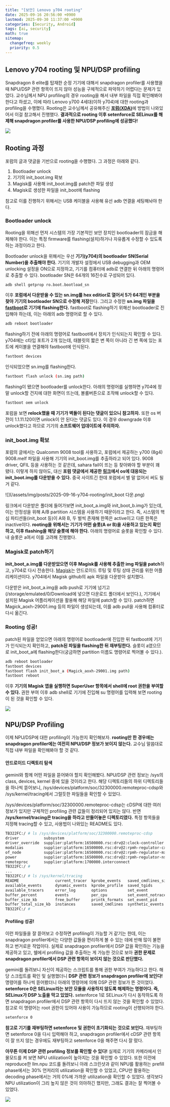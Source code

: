 ```yaml
---
title: "[보안] Lenovo y704 rooting"
date: 2025-09-16 20:56:00 +0900
lastmod: 2025-09-30 11:37:00 +0900
categories: [Security, Android]
tags: [ai, security]
math: true
sitemap:
  changefreq: weekly
  priority: 0.5
---
```


## Lenovo y704 rooting 및 NPU/DSP profiling

Snapdragon 8 elite를 탑재한 순정 기기에 대해서 snapdragon profiler를 사용했을 때 NPU/DSP 관련 항목이 뜨지 않아 성능을 구체적으로 파악하기 어렵다는 문제가 있었다. 교수님께서 NPU profiling의 경우 rooting을 해서 내부 파일을 직접 확인해봐야 한다고 하셨고, 이에 따라 Lenovo y700 4세대(이하 y704)에 대한 rooting과 profiling을 수행했다. Rooting은 교수님께서 공유해주신 [**포럼(XDA)**](https://xdaforums.com/t/lenovo-legion-y700-4th-generation-tb322fc-8g4-unlock-bootloader.4743906/)에 방법이 나와있어서 이걸 참고해서 진행했다. **결과적으로 rooting 이후 setenforce로 SELinux를 해제해 snapdragon profiler를 사용한 NPU/DSP profiling에 성공했다!** 

![](/assets/img/posts/2025-09-16-y704-rooting/dsp.png)

## Rooting 과정

포럼의 글과 댓글을 기반으로 rooting을 수행했다. 그 과정은 아래와 같다.

1. Bootloader unlock
2. 기기의 init_boot.img 확보
3. Magisk를 사용해 init_boot.img를 patch한 파일 생성
4. Magisk로 생성한 파일을 init_boot에 flashing

참고로 이를 진행하기 위해서는 USB 케이블을 사용해 유선 adb 연결을 세팅해놔야 한다.

### Bootloader unlock

Rooting을 위해선 먼저 시스템의 가장 기본적인 보안 장치인 bootloader의 잠금을 해제해야 한다. 이는 특정 firmware를 flashing(설치)하거나 자유롭게 수정할 수 있도록 하는 과정이라고 한다.

Bootloader unlock을 위해서는 우선 **기기(y704)의 bootloader SN(Serial Number)을 추출해야 한다.** 기기의 개발자 설정에서 USB debugging과 OEM unlocking 설정을 ON으로 지정하고, 기기를 컴퓨터에 adb로 연결한 뒤 아래의 명령어로 추출할 수 있다. bootloader SN은 64개의 16진수로 구성되어 있다.

```bash
adb shell getprop ro.boot.bootload_sn
```

이후 **포럼에서 다운받을 수 있는 sn.img를 hex editior로 열어서 5가 64개인 부분을 찾아 기기의 bootloader SN으로 수정해 저장**한다. 그리고 수정한 **sn.img 파일을 [fastboot](https://coding-by-head.tistory.com/entry/adb-fastboot)로 기기에 flashing한다.** fastboot로 flashing하기 위해선 bootloader로 진입해야 하는데, 이는 아래의 adb 명령어로 할 수 있다.

```bash
adb reboot bootloader
```

flashing하기 전에 아래의 명령어로 fastboot에서 장치가 인식되는지 확인할 수 있다. y704에는 c타입 포트가 2개 있는데, 태블릿의 짧은 변 쪽이 아니라 긴 변 쪽에 있는 포트에 케이블을 연결해야 fastboot에 인식된다.

```bash
fastboot devices
```

인식되었으면 sn.img를 flashing한다.

```bash
fastboot flash unlock (sn.img path)
```

flashing이 됐으면 bootloader를 unlock한다. 아래의 명령어를 실행하면 y704에 정말 unlock할 건지에 대한 화면이 뜨는데, 볼륨버튼으로 조작해 unlock할 수 있다.

```bash
fastboot oem unlock
```

포럼을 보면 **relock했을 때 기기가 벽돌이 된다는 댓글이 있으니 참고하자.** 또한 os 버전이 1.1.11.120이면 unlock이 안 된다는 댓글도 있다. 이 경우 downgrade 이후 unlock했다고 하므로 기기의 **소프트웨어 업데이트에 주의하자.**

### init_boot.img 확보

포럼의 글에서는 Qualcomm 9008 tool를 사용하고, 포럼에서 제공하는 y700 (8g4) 9008.melf 파일을 사용해 기기의 init_boot.img를 추출하라고 되어 있다. 9008 driver, QFIL 등을 사용하는 것 같은데, sahara fail이 뜨는 등 찾아봐야 할 부분이 꽤 됐다. 이렇게 하지 않아도, 대신 **포럼 댓글에서 제공한 [링크](https://www.123865.com/s/ArPqVv-9pGsh)에서 os에 대응되는 init_boot.img를 다운받을 수 있다.** 중국 사이트긴 한데 포럼에서 별 말 없어서 써도 될 거 같다.

![](/assets/img/posts/2025-09-16-y704-rooting/init_boot 다운.png)

링크에서 다운받은 폴더에 들어가보면 init_boot_a.img와 init_boot_b.img가 있는데, 이는 안정성을 위해 A/B partition 시스템을 사용하기 때문이라고 한다. 즉, 시스템의 핵심 파티션들(init_boot 등)이 A와 B, 두 벌씩 존재해 한쪽은 active이고 다른 한쪽은 inactive이다. **rooting을 위해서는 기기가 어떤 슬롯(A or B)을 사용하고 있는지 확인하고, 이후 flashing을 해당 슬롯에 해야 한다.** 아래의 명령어로 슬롯을 확인할 수 있다. 내 슬롯은 a여서 이를 고려해 진행했다.

### Magisk로 patch하기

**init_boot_a.img를 다운받았으면 이후 Magisk를 사용해 추출한 img 파일을 patch**하고, y704로 다시 전송한다. [Magisk](https://github.com/topjohnwu/Magisk)는 안드로이드 루팅 및 루팅 상태 관리를 위한 어플리케이션이다. y704에서 Magisk github의 apk 파일을 다운받아 설치했다. 

다운받은 init_boot_a.img을 adb push로 기기에 넘기고(/storage/emulated/0/Download에 넣으면 다운로드 폴더에서 보인다.), 기기에서 설치된 Magisk 어플리케이션을 활용해 해당 파일에 patch할 수 있다. patch하면 Magick_aoxh-29001.img 등의 파일이 생성되는데, 이를 adb pull을 사용해 컴퓨터로 다시 옮긴다.

### Rooting 성공!

patch된 파일을 얻었으면 아래의 명령어로 bootloader에 진입한 뒤 fastboot에 기기가 인식되는지 확인하고, **patch된 파일을 flashing한 뒤 재부팅한다.** 슬롯이 a였으므로 init_boot_a에 flashing한다(궁금하면 partition 이름도 명령어로 찍어볼 수 있다.).

```bash
adb reboot bootloader
fastboot devices
fastboot flash init_boot_a (Magick_aoxh-29001.img path)
fastboot reboot
```

이후 **기기의 Magisk 앱을 실행하면 SuperUser 항목에서 shell에 root 권한을 부여할 수 있다.** 권한 부여 이후 adb shell로 기기에 진입해 su 명령어를 입력해 보면 rooting이 된 것을 확인할 수 있다.

![](/assets/img/posts/2025-09-16-y704-rooting/rooted.png)


## NPU/DSP Profiling

이제 NPU/DSP에 대한 profiling이 가능한지 확인해보자. **rooting만 한 경우에는 snapdragon profiler에는 여전히 NPU/DSP 정보가 보이지 않는다.** 교수님 말씀대로 직접 내부 파일을 확인해봐야 할 것 같다.

#### 안드로이드 디렉토리 탐색

gemini와 함께 어떤 파일을 뜯어봐야 할지 확인해봤다. NPU/DSP 관련 정보는 /sys의 class, devices, kernel 중에 있을 것이라고 한다. 해당 디렉토리들의 하위 디렉토리들을 하나씩 뜯어보니, /sys/devices/platform/soc/32300000.remoteproc-cdsp와 /sys/kernel/tracing에서 그럴듯한 파일들을 확인할 수 있었다.

/sys/devices/platform/soc/32300000.remoteproc-cdsp는 cDSP에 대한 여러 정보가 있지만 구체적인 profiling 관련 값들이 정리되어 있지는 않다. 반면 **/sys/kernel/tracing은 tracing을 하라고 만들어놓은 디렉토리였다.** 특정 항목들을 지정해 tracing할 수 있고, 사용법이 나와있는 README도 있다.

```bash
TB322FC:/ # ls /sys/devices/platform/soc/32300000.remoteproc-cdsp
driver           subsystem                                                   supplier:platform:320c0000.interconnect  txn_id
driver_override  supplier:platform:16500000.rsc:drv@2:clock-controller       supplier:platform:soc:interconnect@1     uevent
modalias         supplier:platform:16500000.rsc:drv@2:rpmh-regulator-cxlvl   supplier:platform:soc:qcom,smp2p-cdsp    wakeup
of_node          supplier:platform:16500000.rsc:drv@2:rpmh-regulator-mxclvl  supplier:regulator:regulator.11
power            supplier:platform:16500000.rsc:drv@2:rpmh-regulator-nsplvl  supplier:regulator:regulator.18
remoteproc       supplier:platform:1700000.interconnect                      supplier:regulator:regulator.9
TB322FC:/ # 
...
TB322FC:/ # ls /sys/kernel/tracing
README                current_tracer  kprobe_events   saved_cmdlines_size    timestamp_mode    trace_pipe
available_events      dynamic_events  kprobe_profile  saved_tgids            trace             tracing_cpumask
available_tracers     error_log       options         set_event              trace_clock       tracing_on
buffer_percent        events          per_cpu         set_event_notrace_pid  trace_marker      tracing_thresh
buffer_size_kb        free_buffer     printk_formats  set_event_pid          trace_marker_raw  uprobe_events
buffer_total_size_kb  instances       saved_cmdlines  synthetic_events       trace_options     uprobe_profile
TB322FC:/ # 
```

#### Profiling 성공!

이런 파일들을 잘 뜯어보고 수정하면 profiling이 가능할 거 같기는 한데, 이는 snapdragon profiler에서는 다양한 값들을 편리하게 볼 수 있는 데에 반해 많이 불편하고 번거로운 작업이다. 실제로 snapdragon profiler에서 DSP 값을 확인하는 기능을 제공하고 있고, 쉘에서 profiling 값을 추출하는 게 가능한 것으로 보아 **권한 문제로 snapdragon profiler에서 DSP 관련 항목이 보이지 않는 것으로 판단했다.**

gemini를 돌려보니 자신이 제공하는 스크립트를 통해 권한 부여가 가능하다고 한다. 해당 스크립트를 확인 및 실행했더니 **DSP 관련 정보가 snapdragon profiler에 보인다!** 명령어를 하나씩 뜯어봤더니 아래의 명령어에 의해 DSP 관련 정보가 뜬 것이었다. **setenforce 0은 SELinux라는 보안 모듈을 사용하지 않도록 해제하는 명령어다. 즉, SELinux가 DSP 노출을 막고 있었다.** setenforce 1로 SELinux가 다시 동작하도록 하면 snapdragon profiler에서 DSP 관련 항목이 다시 뜨지 않는 것을 확인할 수 있었다. 참고로 이 명령어는 root 권한이 있어야 사용이 가능하므로 rooting이 선행되어야 한다.

<!-- 
처음 돌려본 쉘 스크립트는 아래와 같다.

```bash
#!/system/bin/sh

# SELinux 해제(permissive)
setenforce 0

# DSP/NPU 관련 trace 이벤트 활성화
echo 1 > /sys/kernel/tracing/events/fastrpc/enable

# Snapdragon Profiler의 서비스 권한 설정
chmod 777 /sys/kernel/tracing/trace_marker
chmod 777 /sys/kernel/tracing/trace_pipe
# chmod 777 /sys/kernel/debug/kgsl/proc
chmod -R 777 /sys/class/devfreq/

# CDSP, NPU 관련 디렉토리 권한 수정
find /sys -name "*cdsp*" -o -name "*npu*" 2>/dev/null | xargs chmod -R 777 2>/dev/null

# kgsl 관련 파일에 권한 부여 (GPU 하드웨어 접근용)
chmod -R 777 /sys/class/kgsl

echo "Snapdragon Profiler 접근 권한이 설정되었습니다."

# SELinux 복원은 Profiler 사용 후 수행
# setenforce 1
``` -->

```bash
setenforce 0
```

**참고로 기기를 재부팅하면 setenforce 및 권한이 초기화되는 것으로 보인다.** 재부팅하면 setenforce 0을 다시 입력해야 하고, snapdragon profiler에서 cDSP 관련 항목이 잘 뜨지 않는 경우에도 재부팅하고 setenforce 0을 해주면 다시 잘 떴다.

**아무튼 이제 DSP 관련 profiling 정보를 확인할 수 있다!** 실제로 기기의 카메라에서 인물모드를 켜 보면 NPU utilization이 높아지는 것을 확인할 수 있었다. 또한 이전에 reproduce한 llm.npu 코드를 돌려보니 아래 스크린샷과 같이 NPU를 활용하는 prefill phase에서는 30% 언저리의 utilization을 확인할 수 있었고, CPU만 활용하는 decoding phase에서는 거의 0%에 가까운 utilization을 확인할 수 있었다. 생각보다 NPU utilization이 그리 높지 않은 것이 의아하긴 했지만, 그래도 결과는 잘 찍어볼 수 있었다.

![](/assets/img/posts/2025-09-16-y704-rooting/llmnpu.png)

